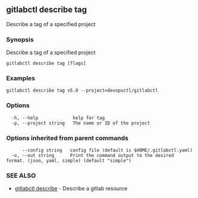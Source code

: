 ## gitlabctl describe tag

Describe a tag of a specified project

### Synopsis

Describe a tag of a specified project

```
gitlabctl describe tag [flags]
```

### Examples

```
gitlabctl describe tag v5.0 --project=devopsctl/gitlabctl
```

### Options

```
  -h, --help             help for tag
  -p, --project string   The name or ID of the project
```

### Options inherited from parent commands

```
      --config string   config file (default is $HOME/.gitlabctl.yaml)
  -o, --out string      Print the command output to the desired format. (json, yaml, simple) (default "simple")
```

### SEE ALSO

* [gitlabctl describe](gitlabctl_describe.md)	 - Describe a gitlab resource

